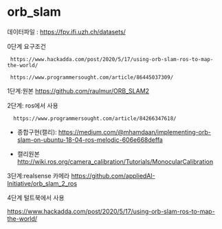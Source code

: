 # orb_slam



데이터파일 : https://fpv.ifi.uzh.ch/datasets/


0단계 요구조건 

     https://www.hackadda.com/post/2020/5/17/using-orb-slam-ros-to-map-the-world/

     https://www.programmersought.com/article/86445037309/

1단계:원본   https://github.com/raulmur/ORB_SLAM2

2단계: ros에서 사용

      https://www.programmersought.com/article/84266347618/

* 종합구현(캘리): https://medium.com/@mhamdaan/implementing-orb-slam-on-ubuntu-18-04-ros-melodic-606e668deffa

* 캘리원본  http://wiki.ros.org/camera_calibration/Tutorials/MonocularCalibration

3단계:realsense 카메라  https://github.com/appliedAI-Initiative/orb_slam_2_ros

4단계  털트북에서 사용

https://www.hackadda.com/post/2020/5/17/using-orb-slam-ros-to-map-the-world/
